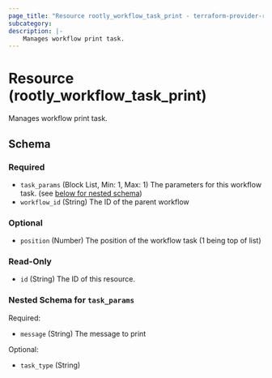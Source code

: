 ```yaml
---
page_title: "Resource rootly_workflow_task_print - terraform-provider-rootly"
subcategory:
description: |-
    Manages workflow print task.
---
```


# Resource (rootly_workflow_task_print)

Manages workflow print task.

<!-- schema generated by tfplugindocs -->
## Schema

### Required

- `task_params` (Block List, Min: 1, Max: 1) The parameters for this workflow task. (see [below for nested schema](#nestedblock--task_params))
- `workflow_id` (String) The ID of the parent workflow

### Optional

- `position` (Number) The position of the workflow task (1 being top of list)

### Read-Only

- `id` (String) The ID of this resource.

<a id="nestedblock--task_params"></a>
### Nested Schema for `task_params`

Required:

- `message` (String) The message to print

Optional:

- `task_type` (String)
